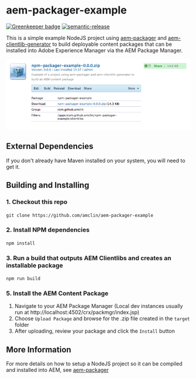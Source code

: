 # aem-packager-example

[![Greenkeeper badge](https://badges.greenkeeper.io/amclin/aem-packager-example.svg)](https://greenkeeper.io/)
[![semantic-release](https://img.shields.io/badge/%20%20%F0%9F%93%A6%F0%9F%9A%80-semantic--release-e10079.svg)](https://github.com/semantic-release/semantic-release)

This is a simple example NodeJS project using [aem-packager](https://www.npmjs.com/package/aem-packager) and [aem-clientlib-generator](https://www.npmjs.com/package/aem-clientlib-generator) to build deployable content packages that can be installed into Adobe Experience Manager via the AEM Package Manager.

![Installed AEM Package](docs/installed-package.png)

## External Dependencies
If you don't already have Maven installed on your system, you will need to get it.

## Building and Installing
### 1. Checkout this repo
`git clone https://github.com/amclin/aem-packager-example`

### 2. Install NPM dependencies
`npm install`

### 3. Run a build that outputs AEM Clientlibs and creates an installable package
`npm run build`

### 5. Install the AEM Content Package
  1. Navigate to your AEM Package Manager (Local dev instances usually run at http://localhost:4502/crx/packmgr/index.jsp)
  2. Choose `Upload Package` and browse for the .zip file created in the `target` folder
  3. After uploading, review your package and click the `Install` button

## More Information
For more details on how to setup a NodeJS project so it can be compiled and installed into AEM, see [aem-packager](https://github.com/amclin/aem-packager)

